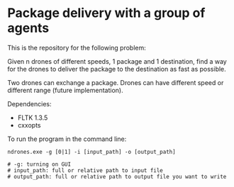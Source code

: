 # Package delivery with a group of agents

This is the repository for the following problem:

Given n drones of different speeds, 1 package and 1 destination, find a way for the drones to deliver the package to the destination as fast as possible.

Two drones can exchange a package. Drones can have different speed or different range (future implementation).

Dependencies:

* FLTK 1.3.5
* cxxopts

To run the program in the command line:
```
ndrones.exe -g [0|1] -i [input_path] -o [output_path]

# -g: turning on GUI
# input_path: full or relative path to input file
# output_path: full or relative path to output file you want to write
```
